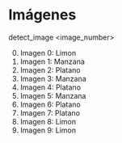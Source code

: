 # Imágenes

detect_image <image_number>

0. Imagen 0: Limon
1. Imagen 1: Manzana
2. Imagen 2: Platano
3. Imagen 3: Manzana
4. Imagen 4: Platano
5. Imagen 5: Manzana
6. Imagen 6: Platano
7. Imagen 7: Platano
8. Imagen 8: Limon
9. Imagen 9: Limon

